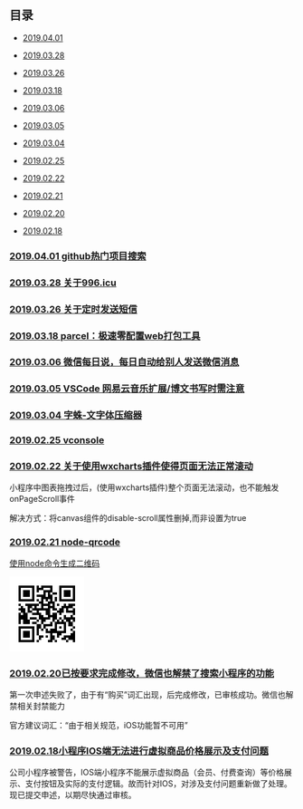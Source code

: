 ## 目录

* [2019.04.01](#2019.04.01-github热门项目搜索)

* [2019.03.28](#2019.03.28-关于996.icu)

* [2019.03.26](#2019.03.26-关于定时发送短信)

* [2019.03.18](#2019.03.18-parcel：极速零配置web打包工具)

* [2019.03.06](#2019.03.06-微信每日说，每日自动给别人发送微信消息)

* [2019.03.05](#2019.03.05-VSCode-网易云音乐扩展/博文书写时需注意)

* [2019.03.04](#2019.03.04-字蛛-文字体压缩器)

* [2019.02.25](#2019.02.25-vconsole)

* [2019.02.22](#2019.02.22-关于使用wxcharts插件使得页面无法正常滚动)

* [2019.02.21](#2019.02.21-node-qrcode)

* [2019.02.20](#2019.02.20已按要求完成修改，微信也解禁了搜索小程序的功能)

* [2019.02.18](#2019.02.18小程序IOS端无法进行虚拟商品价格展示及支付问题)

### [2019.04.01 github热门项目搜索](https://github.com/Gwemz/daily/issues/2)

### [2019.03.28 关于996.icu](https://github.com/Gwemz/daily/issues/3)

### [2019.03.26 关于定时发送短信](https://github.com/Gwemz/daily/issues/4)

### [2019.03.18 parcel：极速零配置web打包工具](https://github.com/Gwemz/daily/issues/5)

### [2019.03.06 微信每日说，每日自动给别人发送微信消息](https://github.com/gengchen528/wechatBot)

### [2019.03.05 VSCode 网易云音乐扩展/博文书写时需注意](https://github.com/Gwemz/daily/issues/6)

### [2019.03.04 字蛛-文字体压缩器](http://font-spider.org/)

### [2019.02.25 vconsole](https://github.com/Gwemz/daily/issues/7)

### [2019.02.22 关于使用wxcharts插件使得页面无法正常滚动]()

小程序中图表拖拽过后，(使用wxcharts插件)整个页面无法滚动，也不能触发onPageScroll事件

解决方式：将canvas组件的disable-scroll属性删掉,而非设置为true

### [2019.02.21 node-qrcode]()

[使用node命令生成二维码](https://github.com/soldair/node-qrcode)

![img](../imgs/qrcode.png)

### [2019.02.20已按要求完成修改，微信也解禁了搜索小程序的功能]()

第一次申述失败了，由于有“购买”词汇出现，后完成修改，已审核成功。微信也解禁相关封禁能力

官方建议词汇：“由于相关规范，iOS功能暂不可用”

### [2019.02.18小程序IOS端无法进行虚拟商品价格展示及支付问题]()

公司小程序被警告，IOS端小程序不能展示虚拟商品（会员、付费查询）等价格展示、支付按钮及实际的支付逻辑。故而针对IOS，对涉及支付问题重新做了处理。现已提交申述，以期尽快通过审核。